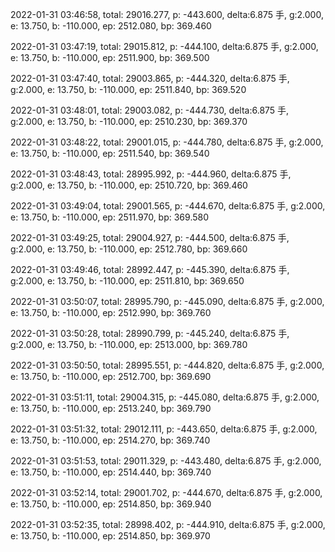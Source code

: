 2022-01-31 03:46:58, total: 29016.277, p: -443.600, delta:6.875 手, g:2.000, e: 13.750, b: -110.000, ep: 2512.080, bp: 369.460

2022-01-31 03:47:19, total: 29015.812, p: -444.100, delta:6.875 手, g:2.000, e: 13.750, b: -110.000, ep: 2511.900, bp: 369.500

2022-01-31 03:47:40, total: 29003.865, p: -444.320, delta:6.875 手, g:2.000, e: 13.750, b: -110.000, ep: 2511.840, bp: 369.520

2022-01-31 03:48:01, total: 29003.082, p: -444.730, delta:6.875 手, g:2.000, e: 13.750, b: -110.000, ep: 2510.230, bp: 369.370

2022-01-31 03:48:22, total: 29001.015, p: -444.780, delta:6.875 手, g:2.000, e: 13.750, b: -110.000, ep: 2511.540, bp: 369.540

2022-01-31 03:48:43, total: 28995.992, p: -444.960, delta:6.875 手, g:2.000, e: 13.750, b: -110.000, ep: 2510.720, bp: 369.460

2022-01-31 03:49:04, total: 29001.565, p: -444.670, delta:6.875 手, g:2.000, e: 13.750, b: -110.000, ep: 2511.970, bp: 369.580

2022-01-31 03:49:25, total: 29004.927, p: -444.500, delta:6.875 手, g:2.000, e: 13.750, b: -110.000, ep: 2512.780, bp: 369.660

2022-01-31 03:49:46, total: 28992.447, p: -445.390, delta:6.875 手, g:2.000, e: 13.750, b: -110.000, ep: 2511.810, bp: 369.650

2022-01-31 03:50:07, total: 28995.790, p: -445.090, delta:6.875 手, g:2.000, e: 13.750, b: -110.000, ep: 2512.990, bp: 369.760

2022-01-31 03:50:28, total: 28990.799, p: -445.240, delta:6.875 手, g:2.000, e: 13.750, b: -110.000, ep: 2513.000, bp: 369.780

2022-01-31 03:50:50, total: 28995.551, p: -444.820, delta:6.875 手, g:2.000, e: 13.750, b: -110.000, ep: 2512.700, bp: 369.690

2022-01-31 03:51:11, total: 29004.315, p: -445.080, delta:6.875 手, g:2.000, e: 13.750, b: -110.000, ep: 2513.240, bp: 369.790

2022-01-31 03:51:32, total: 29012.111, p: -443.650, delta:6.875 手, g:2.000, e: 13.750, b: -110.000, ep: 2514.270, bp: 369.740

2022-01-31 03:51:53, total: 29011.329, p: -443.480, delta:6.875 手, g:2.000, e: 13.750, b: -110.000, ep: 2514.440, bp: 369.740

2022-01-31 03:52:14, total: 29001.702, p: -444.670, delta:6.875 手, g:2.000, e: 13.750, b: -110.000, ep: 2514.850, bp: 369.940

2022-01-31 03:52:35, total: 28998.402, p: -444.910, delta:6.875 手, g:2.000, e: 13.750, b: -110.000, ep: 2514.850, bp: 369.970
